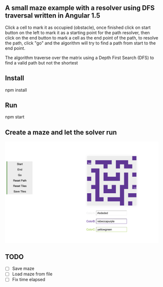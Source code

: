 ## A small maze example with a resolver using DFS traversal written in Angular 1.5

Click a cell to mark it as occupied (obstacle), once finished click on start button on the left to mark it as a
starting point for the path resolver, then click on the end button to mark a cell as the end point of the path,
to resolve the path, click "go" and the algorithm will try to find a path from start to the end point.

The algorithm traverse over the matrix using a Depth First Search (DFS) to find a valid path but not the shortest

## Install
npm install

## Run
npm start

## Create a maze and let the solver run 
[![Maze solver](https://github.com/syotams/maze/blob/master/resources/maze.png)](https://github.com/syotams/maze/blob/master/resources/maze-4.mov)

## TODO
- [ ] Save maze
- [ ] Load maze from file
- [ ] Fix time elapsed
